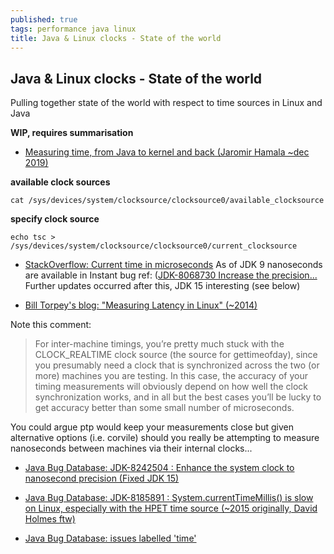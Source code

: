 ```yaml
---
published: true
tags: performance java linux
title: Java & Linux clocks - State of the world
---
```

## Java & Linux clocks - State of the world

Pulling together state of the world with respect to time sources in Linux and Java

**WIP, requires summarisation**

- [Measuring time, from Java to kernel and back (Jaromir Hamala ~dec 2019)](https://www.javaadvent.com/2019/12/measuring-time-from-java-to-kernel-and-back.html)

**available clock sources**

    cat /sys/devices/system/clocksource/clocksource0/available_clocksource
    
**specify clock source**

    echo tsc > /sys/devices/system/clocksource/clocksource0/current_clocksource


- [StackOverflow: Current time in microseconds](https://stackoverflow.com/a/35213339)
As of JDK 9 nanoseconds are available in Instant
bug ref: ([JDK-8068730 Increase the precision...](https://bugs.openjdk.java.net/browse/JDK-8068730)
Further updates occurred after this, JDK 15 interesting (see below)

- [Bill Torpey's blog: "Measuring Latency in Linux" (~2014)](http://btorpey.github.io/blog/2014/02/18/clock-sources-in-linux/)

Note this comment:
> For inter-machine timings, you’re pretty much stuck with the CLOCK_REALTIME clock source (the source for gettimeofday), since you presumably need a clock that is synchronized across the two (or more) machines you are testing. In this case, the accuracy of your timing measurements will obviously depend on how well the clock synchronization works, and in all but the best cases you’ll be lucky to get accuracy better than some small number of microseconds.

You could argue ptp would keep your measurements close but given alternative options (i.e. corvile) should you really be attempting to measure nanoseconds between machines via their internal clocks...

- [Java Bug Database: JDK-8242504 : Enhance the system clock to nanosecond precision (Fixed JDK 15)](https://bugs.java.com/bugdatabase/view_bug.do?bug_id=8242504)
- [Java Bug Database: JDK-8185891 : System.currentTimeMillis() is slow on Linux, especially with the HPET time source (~2015 originally, David Holmes ftw)](https://bugs.openjdk.java.net/browse/JDK-8185891?focusedCommentId=14107380&page=com.atlassian.jira.plugin.system.issuetabpanels%3Acomment-tabpanel#comment-14107380)

- [Java Bug Database: issues labelled 'time'](https://bugs.openjdk.java.net/issues/?jql=labels+%3D+time)
